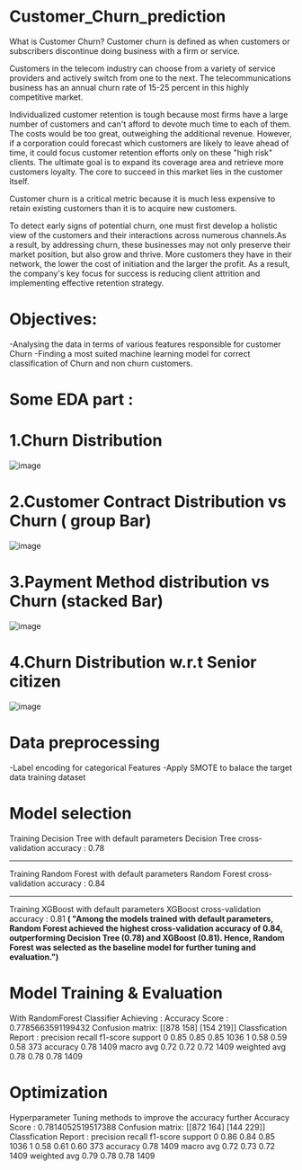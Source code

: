 # Customer_Churn_prediction
What is Customer Churn?
Customer churn is defined as when customers or subscribers discontinue doing business with a firm or service.

Customers in the telecom industry can choose from a variety of service providers and actively switch from one to the next. The telecommunications business has an annual churn rate of 15-25 percent in this highly competitive market.

Individualized customer retention is tough because most firms have a large number of customers and can't afford to devote much time to each of them. The costs would be too great, outweighing the additional revenue. However, if a corporation could forecast which customers are likely to leave ahead of time, it could focus customer retention efforts only on these "high risk" clients. The ultimate goal is to expand its coverage area and retrieve more customers loyalty. The core to succeed in this market lies in the customer itself.

Customer churn is a critical metric because it is much less expensive to retain existing customers than it is to acquire new customers.

To detect early signs of potential churn, one must first develop a holistic view of the customers and their interactions across numerous channels.As a result, by addressing churn, these businesses may not only preserve their market position, but also grow and thrive. More customers they have in their network, the lower the cost of initiation and the larger the profit. As a result, the company's key focus for success is reducing client attrition and implementing effective retention strategy.
# Objectives:
-Analysing the data in terms of various features responsible for customer Churn
-Finding a most suited machine learning model for correct classification of Churn and non churn customers.
# Some EDA part :

# 1.Churn Distribution
![image](https://github.com/user-attachments/assets/885d2e8d-8ced-4a65-84bd-4d5aca47143c)

# 2.Customer Contract Distribution vs Churn ( group Bar)
![image](https://github.com/user-attachments/assets/626c82a9-696b-435b-b29e-7da5273c2ab4)
# 3.Payment Method distribution vs Churn  (stacked Bar)
![image](https://github.com/user-attachments/assets/f1c3e51d-0b43-48bd-a4e2-ba1b9578f281)

# 4.Churn Distribution w.r.t Senior citizen
![image](https://github.com/user-attachments/assets/a737a83f-4673-4c72-8204-41623b17e371)

# Data preprocessing
-Label encoding for categorical Features 
-Apply SMOTE to balace the target data training dataset

# Model selection 

Training Decision Tree with default parameters
Decision Tree cross-validation accuracy : 0.78

----------------------------------------------------------------------
Training Random Forest with default parameters
Random Forest cross-validation accuracy : 0.84

----------------------------------------------------------------------
Training XGBoost with default parameters
XGBoost cross-validation accuracy : 0.81
**( "Among the models trained with default parameters, Random Forest achieved the highest cross-validation accuracy of 0.84, outperforming Decision Tree (0.78) and XGBoost (0.81).
Hence, Random Forest was selected as the baseline model for further tuning and evaluation.")**

# Model Training & Evaluation

With RandomForest Classifier  Achieving : Accuracy Score :
 0.7785663591199432
Confusion matrix:
 [[878 158]
 [154 219]]
Classfication Report :
               precision    recall  f1-score   support
           0       0.85      0.85      0.85      1036
           1       0.58      0.59      0.58       373
    accuracy                           0.78      1409
   macro avg       0.72      0.72      0.72      1409
weighted avg       0.78      0.78      0.78      1409

# Optimization 

Hyperparameter Tuning methods to improve the accuracy further 
Accuracy Score :
 0.7814052519517388
Confusion matrix:
 [[872 164]
 [144 229]]
Classfication Report :
               precision    recall  f1-score   support
           0       0.86      0.84      0.85      1036
           1       0.58      0.61      0.60       373
    accuracy                           0.78      1409
   macro avg       0.72      0.73      0.72      1409
weighted avg       0.79      0.78      0.78      1409





